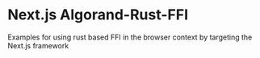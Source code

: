 # Next.js Algorand-Rust-FFI

Examples for using rust based FFI in the browser context by targeting the Next.js framework